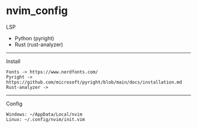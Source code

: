 # nvim_config

LSP
- Python (pyright)
- Rust (rust-analyzer)

----
Install

    Fonts -> https://www.nerdfonts.com/
    Pyright -> https://github.com/microsoft/pyright/blob/main/docs/installation.md
    Rust-analyzer -> 

---
Config

    Windows: ~/AppData/Local/nvim
    Linux: ~/.config/nvim/init.vim
